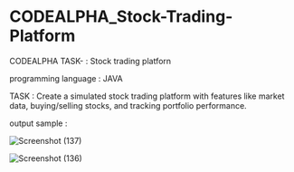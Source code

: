 # CODEALPHA_Stock-Trading-Platform

CODEALPHA TASK- : Stock trading platforn

programming language : JAVA

TASK :
Create a simulated stock trading platform
with features like market data,
buying/selling stocks, and tracking portfolio
performance.

output sample :

![Screenshot (137)](https://github.com/sathwik905/CODEALPHA_Stock-Trading-Platform/assets/136954227/eafbd8d1-b253-42ca-a71e-f76d4b1fd304)



![Screenshot (136)](https://github.com/sathwik905/CODEALPHA_Stock-Trading-Platform/assets/136954227/22ccfa27-3bd7-4ea4-bbcc-b7fff58df0ad)

